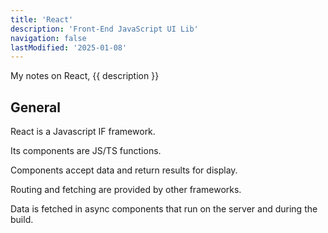 ```yaml
---
title: 'React'
description: 'Front-End JavaScript UI Lib'
navigation: false
lastModified: '2025-01-08'
---
```


My notes on React, {{ description }}

## General

React is a Javascript IF framework.

Its components are JS/TS functions.

Components accept data and return results for display.

Routing and fetching are provided by other frameworks.

Data is fetched in async components that run on the server and during the build.
